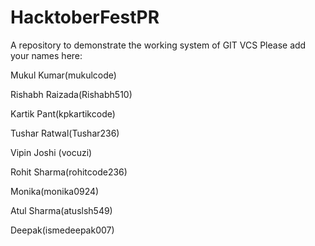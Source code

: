 # HacktoberFestPR
A repository to demonstrate the working system of GIT VCS
Please add your names here:

Mukul Kumar(mukulcode)

Rishabh Raizada(Rishabh510)

Kartik Pant(kpkartikcode)

Tushar Ratwal(Tushar236)

Vipin Joshi (vocuzi)

Rohit Sharma(rohitcode236)

Monika(monika0924)

Atul Sharma(atuslsh549)

Deepak(ismedeepak007)
